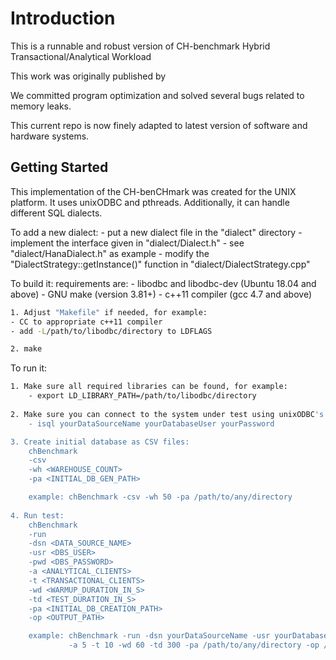 # Introduction
This is a runnable and robust version of CH-benchmark  Hybrid Transactional/Analytical Workload

This work was originally published by



[The Mixed Workload CH-benCHmark.]: (https://db.in.tum.de/research/projects/CHbenCHmark/?lang=en)

We committed program optimization and solved several bugs related to memory leaks.

This current repo is now finely adapted to latest version of software and hardware systems.



## Getting Started

This implementation of the CH-benCHmark was created for the UNIX platform. It uses unixODBC 
and pthreads.
Additionally, it can handle different SQL dialects. 

To add a new dialect:
    - put a new dialect file in the "dialect" directory
    - implement the interface given in "dialect/Dialect.h"
    - see "dialect/HanaDialect.h" as example
    - modify the "DialectStrategy::getInstance()" function in "dialect/DialectStrategy.cpp"


To build it:
    requirements are: 
    - libodbc and libodbc-dev (Ubuntu 18.04 and above)
    - GNU make (version 3.81+)
    - c++11 compiler (gcc 4.7 and above)
    
```bash
1. Adjust "Makefile" if needed, for example:
- CC to appropriate c++11 compiler
- add -L/path/to/libodbc/directory to LDFLAGS

2. make
```



To run it:

```bash
1. Make sure all required libraries can be found, for example:
	- export LD_LIBRARY_PATH=/path/to/libodbc/directory
   
2. Make sure you can connect to the system under test using unixODBC's "isql":
	- isql yourDataSourceName yourDatabaseUser yourPassword

3. Create initial database as CSV files:
    chBenchmark
    -csv
    -wh <WAREHOUSE_COUNT>
    -pa <INITIAL_DB_GEN_PATH>

    example: chBenchmark -csv -wh 50 -pa /path/to/any/directory
    
4. Run test:
    chBenchmark
    -run
    -dsn <DATA_SOURCE_NAME>
    -usr <DBS_USER>
    -pwd <DBS_PASSWORD>
    -a <ANALYTICAL_CLIENTS>
    -t <TRANSACTIONAL_CLIENTS>
    -wd <WARMUP_DURATION_IN_S>
    -td <TEST_DURATION_IN_S>
    -pa <INITIAL_DB_CREATION_PATH>
    -op <OUTPUT_PATH>

    example: chBenchmark -run -dsn yourDataSourceName -usr yourDatabaseUser -pwd yourPassword 
             -a 5 -t 10 -wd 60 -td 300 -pa /path/to/any/directory -op /path/to/any/directory
```
